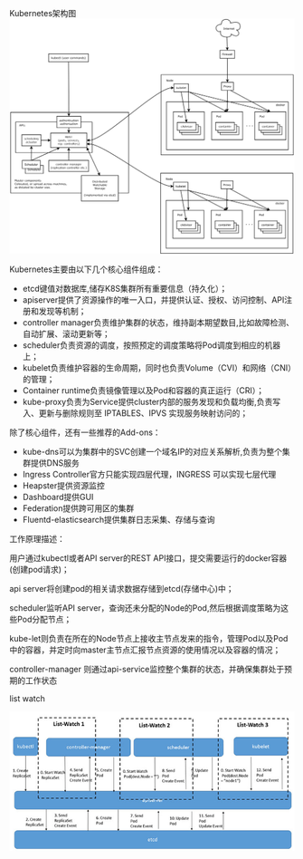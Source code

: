 Kubernetes架构图![k8s架构图](acess/k8s架构图.png)

Kubernetes主要由以下几个核心组件组成：

- etcd键值对数据库,储存K8S集群所有重要信息（持久化）；
- apiserver提供了资源操作的唯一入口，并提供认证、授权、访问控制、API注册和发现等机制；
- controller manager负责维护集群的状态，维持副本期望数目,比如故障检测、自动扩展、滚动更新等；
- scheduler负责资源的调度，按照预定的调度策略将Pod调度到相应的机器上；
- kubelet负责维护容器的生命周期，同时也负责Volume（CVI）和网络（CNI）的管理；
- Container runtime负责镜像管理以及Pod和容器的真正运行（CRI）；
- kube-proxy负责为Service提供cluster内部的服务发现和负载均衡,负责写入、更新与删除规则至 IPTABLES、IPVS 实现服务映射访问的；

除了核心组件，还有一些推荐的Add-ons：

- kube-dns可以为集群中的SVC创建一个域名IP的对应关系解析,负责为整个集群提供DNS服务
- Ingress Controller官方只能实现四层代理，INGRESS 可以实现七层代理
- Heapster提供资源监控
- Dashboard提供GUI
- Federation提供跨可用区的集群
- Fluentd-elasticsearch提供集群日志采集、存储与查询



工作原理描述：

用户通过kubectl或者API server的REST API接口，提交需要运行的docker容器(创建pod请求)；

api server将创建pod的相关请求数据存储到etcd(存储中心)中；

scheduler监听API server，查询还未分配的Node的Pod,然后根据调度策略为这些Pod分配节点；

kube-let则负责在所在的Node节点上接收主节点发来的指令，管理Pod以及Pod中的容器，并定时向master主节点汇报节点资源的使用情况以及容器的情况；

controller-manager 则通过api-service监控整个集群的状态，并确保集群处于预期的工作状态

list watch

![20170315101923](acess/20170315101923.jpg)